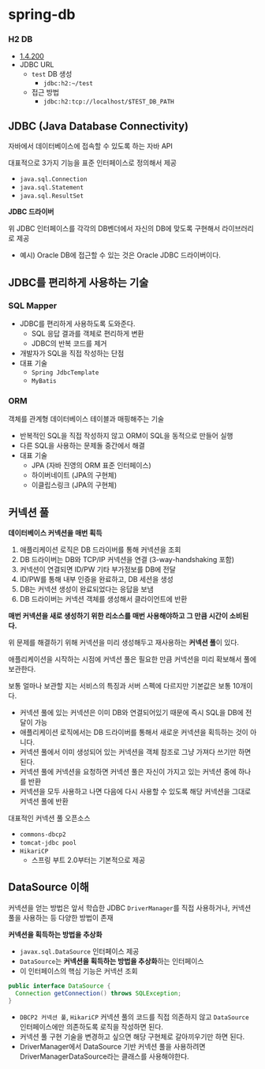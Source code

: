 # spring-db
### H2 DB 
- [1.4.200](https://h2database.com/h2-2019-10-14.zip)
- JDBC URL
  - `test` DB 생성 
    - `jdbc:h2:~/test`
  - 접근 방법
    - `jdbc:h2:tcp://localhost/$TEST_DB_PATH`


## JDBC (Java Database Connectivity)
자바에서 데이터베이스에 접속할 수 있도록 하는 자바 API

대표적으로 3가지 기능을 표준 인터페이스로 정의해서 제공
- `java.sql.Connection`
- `java.sql.Statement`
- `java.sql.ResultSet`

**JDBC 드라이버**

위 JDBC 인터페이스를 각각의 DB벤더에서 자신의 DB에 맞도록 구현해서 라이브러리로 제공
- 예시) Oracle DB에 접근할 수 있는 것은 Oracle JDBC 드라이버이다.


## JDBC를 편리하게 사용하는 기술
### SQL Mapper
- JDBC를 편리하게 사용하도록 도와준다.
  - SQL 응답 결과를 객체로 편리하게 변환
  - JDBC의 반복 코드를 제거
- 개발자가 SQL을 직접 작성하는 단점 
- 대표 기술
  - `Spring JdbcTemplate`
  - `MyBatis`
### ORM
객체를 관계형 데이터베이스 테이블과 매핑해주는 기술
- 반복적인 SQL을 직접 작성하지 않고 ORM이 SQL을 동적으로 만들어 실행
- 다른 SQL을 사용하는 문제돌 중간에서 해결
- 대표 기술
  - JPA (자바 진영의 ORM 표준 인터페이스)
  - 하이버네이트 (JPA의 구현체)
  - 이클립스링크 (JPA의 구현체)

## 커넥션 풀
**데이터베이스 커넥션을 매번 획득**

1. 애플리케이션 로직은 DB 드라이버를 통해 커넥션을 조회
2. DB 드라이버는 DB와 TCP/IP 커넥션을 연결 (3-way-handshaking 포함)
3. 커넥션이 연결되면 ID/PW 기타 부가정보를 DB에 전달
4. ID/PW를 통해 내부 인증을 완료하고, DB 세션을 생성
5. DB는 커넥션 생성이 완료되었다는 응답을 보냄
6. DB 드라이버는 커넥션 객체를 생성해서 클라이언트에 반환

**매번 커넥션을 새로 생성하기 위한 리소스를 매번 사용해야하고 그 만큼 시간이 소비된다.**

위 문제를 해결하기 위해 커넥션을 미리 생성해두고 재사용하는 **커넥션 풀**이 있다.

애플리케이션을 시작하는 시점에 커넥션 풀은 필요한 만큼 커넥션을 미리 확보해서 풀에 보관한다.

보통 얼마나 보관할 지는 서비스의 특징과 서버 스펙에 다르지만 기본값은 보통 10개이다.

- 커넥션 풀에 있는 커넥션은 이미 DB와 연결되어있기 때문에 즉시 SQL을 DB에 전달이 가능
- 애플리케이션 로직에서는 DB 드라이버를 통해서 새로운 커넥션을 획득하는 것이 아니다.
- 커넥션 풀에서 이미 생성되어 있는 커넥션을 객체 참조로 그냥 가져다 쓰기만 하면된다.
- 커넥션 풀에 커넥션을 요청하면 커넥션 풀은 자신이 가지고 있는 커넥션 중에 하나를 반환
- 커넥션을 모두 사용하고 나면 다음에 다시 사용할 수 있도록 해당 커넥션을 그대로 커넥션 풀에 반환

대표적인 커넥션 풀 오픈소스
- `commons-dbcp2`
- `tomcat-jdbc pool`
- `HikariCP`
  - 스프링 부트 2.0부터는 기본적으로 제공


## DataSource 이해
커넥션을 얻는 방법은 앞서 학습한 JDBC `DriverManager`를 직접 사용하거나, 커넥션 풀을 사용하는 등 다양한 방법이 존재

**커넥션을 획득하는 방법을 추상화**
- `javax.sql.DataSource` 인터페이스 제공
- `DataSource`는 **커넥션을 획득하는 방법을 추상화**하는 인터페이스
- 이 인터페이스의 핵심 기능은 커넥션 조회

```java
public interface DataSource {
  Connection getConnection() throws SQLException;
}
```

- `DBCP2 커넥션 풀`, `HikariCP` 커넥션 풀의 코드를 직접 의존하지 않고 `DataSource` 인터페이스에만 의존하도록 로직을 작성하면 된다.
- 커넥션 풀 구현 기술을 변경하고 싶으면 해당 구현체로 갈아끼우기만 하면 된다.
- DriverManager에서 DataSource 기반 커넥션 풀을 사용하려면 DriverManagerDataSource라는 클래스를 사용해야한다.